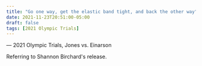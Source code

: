 ```yaml
---
title: "Go one way, get the elastic band tight, and back the other way"
date: 2021-11-23T20:51:00-05:00
draft: false
tags: [2021 Olympic Trials]
---
```

— 2021 Olympic Trials, Jones vs. Einarson
<!--more--> 

Referring to Shannon Birchard's release.